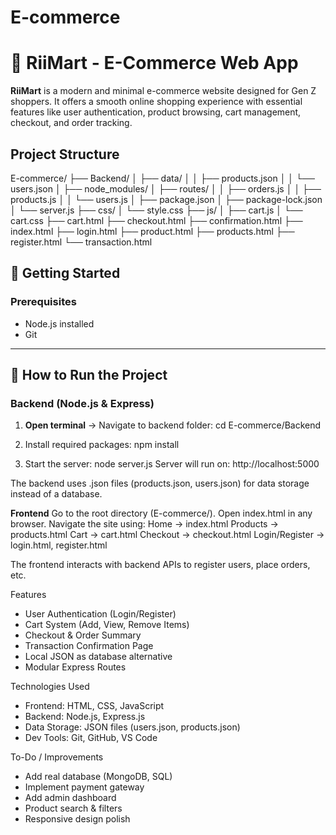 # E-commerce
# 🛒 RiiMart - E-Commerce Web App

**RiiMart** is a modern and minimal e-commerce website designed for Gen Z shoppers. It offers a smooth online shopping experience with essential features like user authentication, product browsing, cart management, checkout, and order tracking.


##  Project Structure

E-commerce/
├── Backend/
│ ├── data/
│ │ ├── products.json
│ │ └── users.json
│ ├── node_modules/
│ ├── routes/
│ │ ├── orders.js
│ │ ├── products.js
│ │ └── users.js
│ ├── package.json
│ ├── package-lock.json
│ └── server.js
├── css/
│ └── style.css
├── js/
│ ├── cart.js
│ └── cart.css
├── cart.html
├── checkout.html
├── confirmation.html
├── index.html
├── login.html
├── product.html
├── products.html
├── register.html
└── transaction.html


## 🚀 Getting Started

### Prerequisites

- Node.js installed
- Git


---

## 🚀 How to Run the Project

###  Backend (Node.js & Express)

1. **Open terminal** → Navigate to backend folder:
   cd E-commerce/Backend
   
2. Install required packages:
     npm install

3. Start the server:
     node server.js
Server will run on: http://localhost:5000

The backend uses .json files (products.json, users.json) for data storage instead of a database.

**Frontend**
Go to the root directory (E-commerce/).
Open index.html in any browser.
Navigate the site using:
Home → index.html
Products → products.html
Cart → cart.html
Checkout → checkout.html
Login/Register → login.html, register.html

The frontend interacts with backend APIs to register users, place orders, etc.

 Features
  * User Authentication (Login/Register)
  * Cart System (Add, View, Remove Items)
  * Checkout & Order Summary
  * Transaction Confirmation Page
  * Local JSON as database alternative
  * Modular Express Routes

Technologies Used
 * Frontend: HTML, CSS, JavaScript
 * Backend: Node.js, Express.js
 * Data Storage: JSON files (users.json, products.json)
 * Dev Tools: Git, GitHub, VS Code

To-Do / Improvements
 * Add real database (MongoDB, SQL)
 * Implement payment gateway
 * Add admin dashboard
 * Product search & filters
 * Responsive design polish

